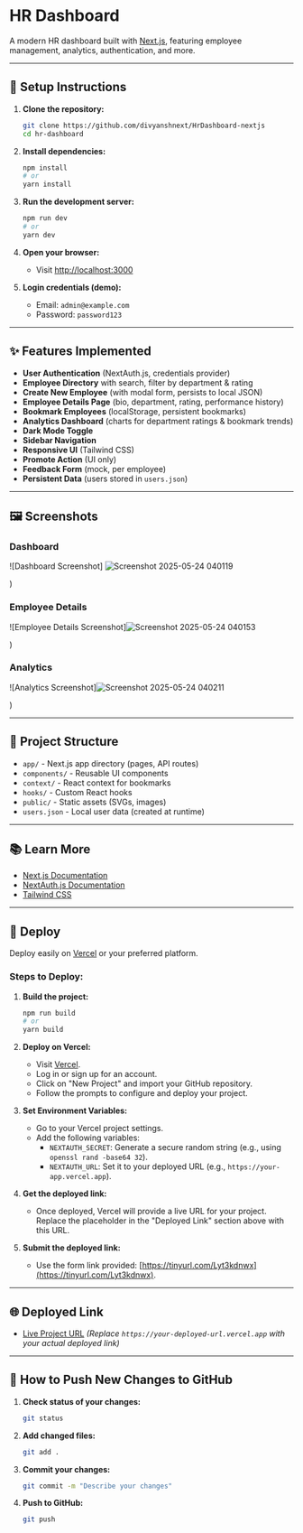 # HR Dashboard

A modern HR dashboard built with [Next.js](https://nextjs.org), featuring employee management, analytics, authentication, and more.

---

## 🚀 Setup Instructions

1. **Clone the repository:**
   ```bash
   git clone https://github.com/divyanshnext/HrDashboard-nextjs
   cd hr-dashboard
   ```

2. **Install dependencies:**
   ```bash
   npm install
   # or
   yarn install
   ```

3. **Run the development server:**
   ```bash
   npm run dev
   # or
   yarn dev
   ```

4. **Open your browser:**
   - Visit [http://localhost:3000](http://localhost:3000)

5. **Login credentials (demo):**
   - Email: `admin@example.com`
   - Password: `password123`

---

## ✨ Features Implemented

- **User Authentication** (NextAuth.js, credentials provider)
- **Employee Directory** with search, filter by department & rating
- **Create New Employee** (with modal form, persists to local JSON)
- **Employee Details Page** (bio, department, rating, performance history)
- **Bookmark Employees** (localStorage, persistent bookmarks)
- **Analytics Dashboard** (charts for department ratings & bookmark trends)
- **Dark Mode Toggle**
- **Sidebar Navigation**
- **Responsive UI** (Tailwind CSS)
- **Promote Action** (UI only)
- **Feedback Form** (mock, per employee)
- **Persistent Data** (users stored in `users.json`)

---

## 🖼️ Screenshots

### Dashboard

![Dashboard Screenshot] ![Screenshot 2025-05-24 040119](https://github.com/user-attachments/assets/3e78a5ae-70bd-4144-aec3-17901a61f851)

)

### Employee Details

![Employee Details Screenshot]![Screenshot 2025-05-24 040153](https://github.com/user-attachments/assets/d8589c2c-2916-45f3-ab69-709440221aff)

)

### Analytics

![Analytics Screenshot]![Screenshot 2025-05-24 040211](https://github.com/user-attachments/assets/25e7707f-e2eb-4da4-876b-e9c4ca816ad4)

)

---

## 📁 Project Structure

- `app/` - Next.js app directory (pages, API routes)
- `components/` - Reusable UI components
- `context/` - React context for bookmarks
- `hooks/` - Custom React hooks
- `public/` - Static assets (SVGs, images)
- `users.json` - Local user data (created at runtime)

---

## 📚 Learn More

- [Next.js Documentation](https://nextjs.org/docs)
- [NextAuth.js Documentation](https://next-auth.js.org/)
- [Tailwind CSS](https://tailwindcss.com/)

---

## 🚀 Deploy

Deploy easily on [Vercel](https://vercel.com/) or your preferred platform.

### Steps to Deploy:

1. **Build the project:**
   ```bash
   npm run build
   # or
   yarn build
   ```

2. **Deploy on Vercel:**
   - Visit [Vercel](https://vercel.com/).
   - Log in or sign up for an account.
   - Click on "New Project" and import your GitHub repository.
   - Follow the prompts to configure and deploy your project.

3. **Set Environment Variables:**
   - Go to your Vercel project settings.
   - Add the following variables:
     - `NEXTAUTH_SECRET`: Generate a secure random string (e.g., using `openssl rand -base64 32`).
     - `NEXTAUTH_URL`: Set it to your deployed URL (e.g., `https://your-app.vercel.app`).

4. **Get the deployed link:**
   - Once deployed, Vercel will provide a live URL for your project. Replace the placeholder in the "Deployed Link" section above with this URL.

5. **Submit the deployed link:**
   - Use the form link provided: [https://tinyurl.com/Lyt3kdnwx](https://tinyurl.com/Lyt3kdnwx).

---

## 🌐 Deployed Link

- [Live Project URL](https://your-deployed-url.vercel.app) *(Replace `https://your-deployed-url.vercel.app` with your actual deployed link)*

---

## 🔄 How to Push New Changes to GitHub

1. **Check status of your changes:**
   ```bash
   git status
   ```

2. **Add changed files:**
   ```bash
   git add .
   ```

3. **Commit your changes:**
   ```bash
   git commit -m "Describe your changes"
   ```

4. **Push to GitHub:**
   ```bash
   git push
   ```
